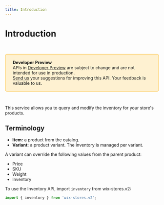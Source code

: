 ```yaml
---
title: Introduction
---
```

# Introduction

&nbsp;

<div style="background-color: #FEF1D1; padding: 18px 24px; border-radius: 6px; border: 1px solid #FDB10C; box-sizing: border-box; display: inline-block">
    <b>Developer Preview</b>
    <br/>
    <span>APIs in <a href="https://www.wix.com/velo/reference/api-overview/developer-preview">Developer Preview</a> are subject to change and are not intended for use in production.<br/><a href="mailto:velo-preview-feedback@wix.com">Send us</a> your suggestions for improving this API. Your feedback is valuable to us.</span>
</div>

&nbsp;


<!--
> __Note__: This module is [universal](/api-overview/api-versions#universal-modules). Functions in this module can run on both the backend and frontend, unless specified otherwise.
-->

This service allows you to query and modify the inventory for your store's products.

## Terminology
* **Item:** a product from the catalog.
* **Variant:** a product variant. The inventory is managed per variant.

A variant can override the following values from the parent product:
* Price
* SKU
* Weight
* Inventory

To use the Inventory API,
import `inventory` from wix-stores.v2:

```js
import { inventory } from 'wix-stores.v2';
```

